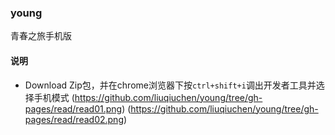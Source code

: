 ### young
青春之旅手机版

#### 说明
* Download Zip包，并在chrome浏览器下按`ctrl+shift+i`调出开发者工具并选择手机模式
(https://github.com/liuqiuchen/young/tree/gh-pages/read/read01.png)
(https://github.com/liuqiuchen/young/tree/gh-pages/read/read02.png)
